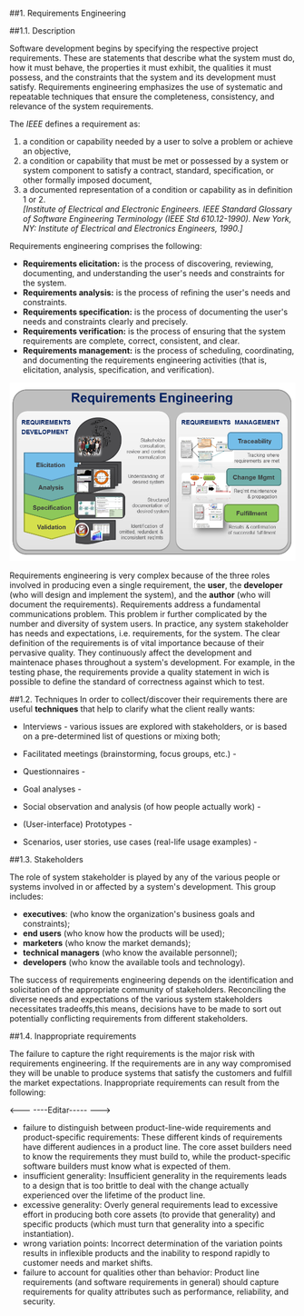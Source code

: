 ##1. Requirements Engineering

<!-- serve só para contextualizar -->

##1.1. Description

Software development begins by specifying the respective project requirements. These are statements that describe what the system must do, how it must behave, the properties it must exhibit, the qualities it must possess, and the constraints that the system and its development must satisfy. Requirements engineering emphasizes the use of systematic and repeatable techniques that ensure the completeness, consistency, and relevance of the system requirements. 

The *IEEE* defines a requirement as:    

1. a condition or capability needed by a user to solve a problem or achieve an objective,
2. a condition or capability that must be met or possessed by a system or system component to satisfy a contract, standard, specification, or other formally imposed document,
3. a documented representation of a condition or capability as in definition 1 or 2.    
*[Institute of Electrical and Electronic Engineers. IEEE Standard Glossary of Software Engineering Terminology (IEEE Std 610.12-1990). New York, NY: Institute of Electrical and Electronics Engineers, 1990.]*


Requirements engineering comprises the following:
* **Requirements elicitation:** is the process of discovering, reviewing, documenting, and understanding the user's needs and constraints for the system.
* **Requirements analysis:** is the process of refining the user's needs and constraints.
* **Requirements specification:** is the process of documenting the user's needs and constraints clearly and precisely.
* **Requirements verification:** is the process of ensuring that the system requirements are complete, correct, consistent, and clear.
* **Requirements management:** is the process of scheduling, coordinating, and documenting the requirements engineering activities (that is, elicitation, analysis, specification, and verification).

![Requirements engineering](images/requirements.png "Requirements Engineering")

Requirements engineering is very complex because of the three roles involved in producing even a single requirement,
the **user**, the **developer** (who will design and implement the system), and the **author** (who will document the requirements). Requirements address a fundamental communications problem. This problem ir further complicated by the number and diversity of system users. In practice, any system stakeholder has needs and expectations, i.e. requirements, for the system.  The clear definition of the requirements is of vital importance because of their pervasive quality. They continuously affect the development and maintenace phases throughout a system's development. For example, in the testing phase, the requirements provide a quality statement in wich is possible to define the standard of correctness against which to test.

##1.2. Techniques
In order to collect/discover their requirements there are useful **techniques** that help to clarify what the client really wants:

* Interviews - various issues are explored with stakeholders, or is based on a pre-determined list of questions or mixing both;

* Facilitated meetings (brainstorming, focus groups, etc.) - 

* Questionnaires - 

* Goal analyses - 

* Social observation and analysis (of how people actually work) - 

* (User-interface) Prototypes - 

* Scenarios, user stories, use cases (real-life usage examples) - 

<!-- quais as técnicas que existem -->

##1.3. Stakeholders

The role of system stakeholder is played by any of the various people or systems involved in or affected by a system's development. This group includes:
* **executives**: (who know the organization's business goals and constraints);
* **end users** (who know how the products will be used);
* **marketers** (who know the market demands);
* **technical managers** (who know the available personnel);
* **developers** (who know the available tools and technology). 

The success of requirements engineering depends on the identification and solicitation of the appropriate community of stakeholders. Reconciling the diverse needs and expectations of the various system stakeholders necessitates tradeoffs,this means, decisions have to be made to sort out potentially conflicting requirements from different stakeholders.

##1.4. Inappropriate requirements

The failure to capture the right requirements is the major risk with requirements engineering. If the requirements are in any way compromised they will be unable to produce systems that satisfy the customers and fulfill the market expectations. 
Inappropriate requirements can result from the following:

<--- ----Editar----- --->
* failure to distinguish between product-line-wide requirements and product-specific requirements: These different kinds of requirements have different audiences in a product line. The core asset builders need to know the requirements they must build to, while the product-specific software builders must know what is expected of them.
* insufficient generality: Insufficient generality in the requirements leads to a design that is too brittle to deal with the change actually experienced over the lifetime of the product line.
* excessive generality: Overly general requirements lead to excessive effort in producing both core assets (to provide that generality) and specific products (which must turn that generality into a specific instantiation).
* wrong variation points: Incorrect determination of the variation points results in inflexible products and the inability to respond rapidly to customer needs and market shifts.
* failure to account for qualities other than behavior: Product line requirements (and software requirements in general) should capture requirements for quality attributes such as performance, reliability, and security.

